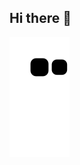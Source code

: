 ## Hi there 👋

![Snake animation](https://github.com/Rippko/Rippko/blob/output/github-contribution-grid-snake.svg)
